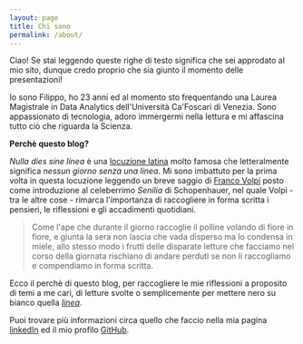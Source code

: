```yaml
---
layout: page
title: Chi sono
permalink: /about/
---
```


Ciao! Se stai leggendo queste righe di testo significa che sei approdato al mio sito, dunque credo proprio che sia giunto il momento delle presentazioni! 

Io sono Filippo, ho 23 anni ed al momento sto frequentando una Laurea Magistrale in Data Analytics dell'Università Ca'Foscari di Venezia. Sono appassionato di tecnologia, adoro immergermi nella lettura e mi affascina tutto ciò che riguarda la Scienza. 

**Perchè questo blog?**

*Nulla dies sine linea* è una [locuzione latina](https://it.wikipedia.org/wiki/Nulla_dies_sine_linea) molto famosa che letteralmente significa *nessun giorno senza una linea*. Mi sono imbattuto per la prima volta in questa locuzione leggendo un breve saggio di [Franco Volpi](https://it.wikipedia.org/wiki/Franco_Volpi_(filosofo)) posto come introduzione al celeberrimo *Senilia* di Schopenhauer, nel quale Volpi - tra le altre cose - rimarca l'importanza di raccogliere in forma scritta i pensieri, le riflessioni e gli accadimenti quotidiani. 

> Come l'ape che durante il giorno raccoglie il polline volando di fiore in fiore, e giunta la sera non lascia che vada disperso ma lo condensa in miele, allo stesso modo i frutti delle disparate letture che facciamo nel corso della giornata rischiano di andare perduti se non li raccogliamo e compendiamo in forma scritta.

Ecco il perchè di questo blog, per raccogliere le mie riflessioni a proposito di temi a me cari, di letture svolte o semplicemente per mettere nero su bianco quella [*linea*](https://it.wikipedia.org/wiki/Plinio_il_Vecchio).

Puoi trovare più informazioni circa quello che faccio nella mia pagina [linkedIn](https://it.linkedin.com/in/filippotolin) ed il mio profilo [GitHub](https://github.com/FiliTol).

